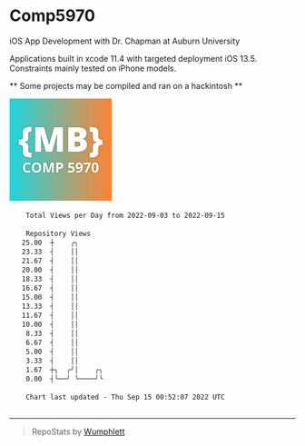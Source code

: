 # Comp5970
iOS App Development with Dr. Chapman at Auburn University

Applications built in xcode 11.4 with targeted deployment iOS 13.5.
Constraints mainly tested on iPhone models.

** Some projects may be compiled and ran on a hackintosh **

![App Icon](https://github.com/MatthewBentz/Comp5970/blob/master/Assignment1a-mlb0119/Assignment1a-mlb0119/Assets.xcassets/AppIcon.appiconset/180.png)

```
    Total Views per Day from 2022-09-03 to 2022-09-15

    Repository Views
   25.00  ┼    ╭╮
   23.33  ┤    ││
   21.67  ┤    ││
   20.00  ┤    ││
   18.33  ┤    ││
   16.67  ┤    ││
   15.00  ┤    ││
   13.33  ┤    ││
   11.67  ┤    ││
   10.00  ┤    ││
    8.33  ┤    ││
    6.67  ┤    ││
    5.00  ┤    ││
    3.33  ┤    ││
    1.67  ┼╮  ╭╯│    ╭╮
    0.00  ┤╰──╯ ╰────╯╰

    Chart last updated - Thu Sep 15 00:52:07 2022 UTC
    
```

---

> RepoStats by [Wumphlett](https://github.com/Wumphlett)
